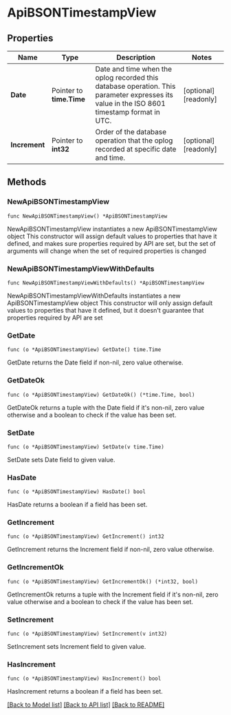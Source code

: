 # ApiBSONTimestampView

## Properties

Name | Type | Description | Notes
------------ | ------------- | ------------- | -------------
**Date** | Pointer to **time.Time** | Date and time when the oplog recorded this database operation. This parameter expresses its value in the ISO 8601 timestamp format in UTC. | [optional] [readonly] 
**Increment** | Pointer to **int32** | Order of the database operation that the oplog recorded at specific date and time. | [optional] [readonly] 

## Methods

### NewApiBSONTimestampView

`func NewApiBSONTimestampView() *ApiBSONTimestampView`

NewApiBSONTimestampView instantiates a new ApiBSONTimestampView object
This constructor will assign default values to properties that have it defined,
and makes sure properties required by API are set, but the set of arguments
will change when the set of required properties is changed

### NewApiBSONTimestampViewWithDefaults

`func NewApiBSONTimestampViewWithDefaults() *ApiBSONTimestampView`

NewApiBSONTimestampViewWithDefaults instantiates a new ApiBSONTimestampView object
This constructor will only assign default values to properties that have it defined,
but it doesn't guarantee that properties required by API are set

### GetDate

`func (o *ApiBSONTimestampView) GetDate() time.Time`

GetDate returns the Date field if non-nil, zero value otherwise.

### GetDateOk

`func (o *ApiBSONTimestampView) GetDateOk() (*time.Time, bool)`

GetDateOk returns a tuple with the Date field if it's non-nil, zero value otherwise
and a boolean to check if the value has been set.

### SetDate

`func (o *ApiBSONTimestampView) SetDate(v time.Time)`

SetDate sets Date field to given value.

### HasDate

`func (o *ApiBSONTimestampView) HasDate() bool`

HasDate returns a boolean if a field has been set.

### GetIncrement

`func (o *ApiBSONTimestampView) GetIncrement() int32`

GetIncrement returns the Increment field if non-nil, zero value otherwise.

### GetIncrementOk

`func (o *ApiBSONTimestampView) GetIncrementOk() (*int32, bool)`

GetIncrementOk returns a tuple with the Increment field if it's non-nil, zero value otherwise
and a boolean to check if the value has been set.

### SetIncrement

`func (o *ApiBSONTimestampView) SetIncrement(v int32)`

SetIncrement sets Increment field to given value.

### HasIncrement

`func (o *ApiBSONTimestampView) HasIncrement() bool`

HasIncrement returns a boolean if a field has been set.


[[Back to Model list]](../README.md#documentation-for-models) [[Back to API list]](../README.md#documentation-for-api-endpoints) [[Back to README]](../README.md)


